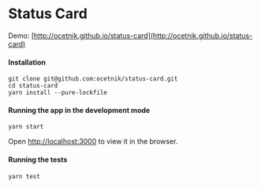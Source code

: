 # Status Card

Demo: [http://ocetnik.github.io/status-card](http://ocetnik.github.io/status-card)

#### Installation
```
git clone git@github.com:ocetnik/status-card.git
cd status-card
yarn install --pure-lockfile
```

#### Running the app in the development mode
```
yarn start
```
Open [http://localhost:3000](http://localhost:3000) to view it in the browser.

#### Running the tests
```
yarn test
```
